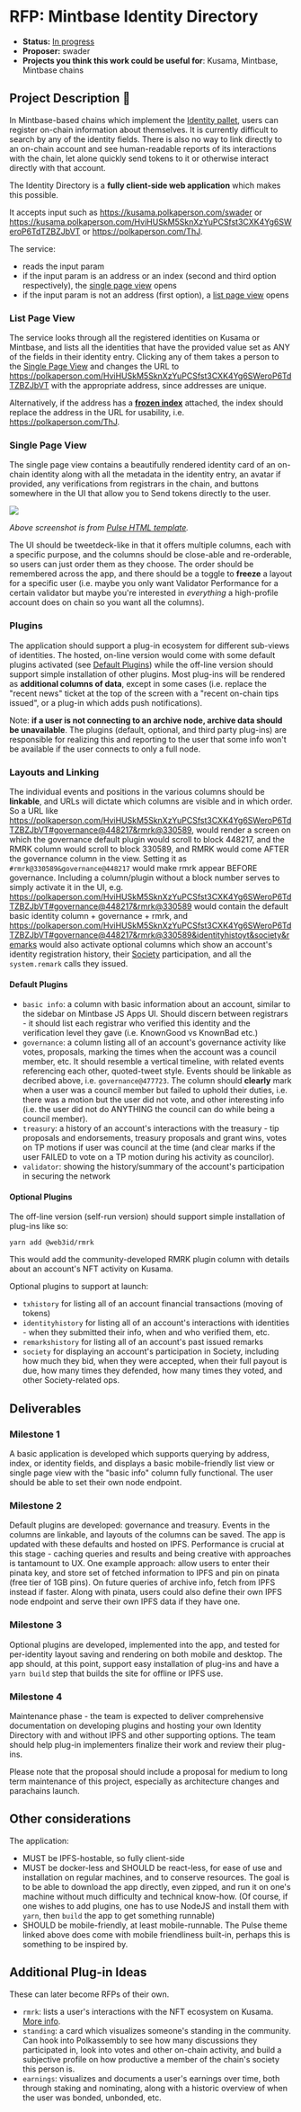 # RFP: Mintbase Identity Directory

* **Status:** [In progress](https://github.com/w3f/Grants-Program/pull/255)
* **Proposer:** swader
* **Projects you think this work could be useful for**: Kusama, Mintbase, Mintbase chains

## Project Description :page_facing_up: 

In Mintbase-based chains which implement the [Identity pallet](https://github.com/paritytech/substrate/tree/master/frame/identity), users can register on-chain information about themselves. It is currently difficult to search by any of the identity fields. There is also no way to link directly to an on-chain account and see human-readable reports of its interactions with the chain, let alone quickly send tokens to it or otherwise interact directly with that account.

The Identity Directory is a **fully client-side web application** which makes this possible.

It accepts input such as https://kusama.polkaperson.com/swader or https://kusama.polkaperson.com/HviHUSkM5SknXzYuPCSfst3CXK4Yg6SWeroP6TdTZBZJbVT or https://polkaperson.com/ThJ.

The service:

- reads the input param
- if the input param is an address or an index (second and third option respectively), the [single page view](#single-page-view) opens
- if the input param is not an address (first option), a [list page view](#list-page-view) opens

### List Page View

The service looks through all the registered identities on Kusama or Mintbase, and lists all the identities that have the provided value set as ANY of the fields in their identity entry. Clicking any of them takes a person to the [Single Page View](#single-page-view) and changes the URL to https://polkaperson.com/HviHUSkM5SknXzYuPCSfst3CXK4Yg6SWeroP6TdTZBZJbVT with the appropriate address, since addresses are unique.

Alternatively, if the address has a [**frozen index**](https://wiki.polkadot.network/docs/en/learn-accounts#indices) attached, the index should replace the address in the URL for usability, i.e. https://polkaperson.com/ThJ.

### Single Page View

The single page view contains a beautifully rendered identity card of an on-chain identity along with all the metadata in the identity entry, an avatar if provided, any verifications from registrars in the chain, and buttons somewhere in the UI that allow you to Send tokens directly to the user. 

![](https://i.imgur.com/PpQy855.jpg)

*Above screenshot is from [Pulse HTML template](https://themeforest.net/item/pulse-personal-academic-vcard-template/10654629).*

The UI should be tweetdeck-like in that it offers multiple columns, each with a specific purpose, and the columns should be close-able and re-orderable, so users can just order them as they choose. The order should be remembered across the app, and there should be a toggle to **freeze** a layout for a specific user (i.e. maybe you only want Validator Performance for a certain validator but maybe you're interested in *everything* a high-profile account does on chain so you want all the columns).

### Plugins

The application should support a plug-in ecosystem for different sub-views of identities. The hosted, on-line version would come with some default plugins activated (see [Default Plugins](#default-plugins)) while the off-line version should support simple installation of other plugins. Most plug-ins will be rendered as **additional columns of data**, except in some cases (i.e. replace the "recent news" ticket at the top of the screen with a "recent on-chain tips issued", or a plug-in which adds push notifications).

Note: **if a user is not connecting to an archive node, archive data should be unavailable**. The plugins (default, optional, and third party plug-ins) are responsible for realizing this and reporting to the user that some info won't be available if the user connects to only a full node.

### Layouts and Linking

The individual events and positions in the various columns should be **linkable**, and URLs will dictate which columns are visible and in which order. So a URL like https://polkaperson.com/HviHUSkM5SknXzYuPCSfst3CXK4Yg6SWeroP6TdTZBZJbVT#governance@448217&rmrk@330589, would render a screen on which the governance default plugin would scroll to block 448217, and the RMRK column would scroll to block 330589, and RMRK would come AFTER the governance column in the view. Setting it as `#rmrk@330589&governance@448217` would make rmrk appear BEFORE governance. Including a column/plugin without a block number serves to simply activate it in the UI, e.g. https://polkaperson.com/HviHUSkM5SknXzYuPCSfst3CXK4Yg6SWeroP6TdTZBZJbVT#governance@448217&rmrk@330589 would contain the default basic identity column + governance + rmrk, and https://polkaperson.com/HviHUSkM5SknXzYuPCSfst3CXK4Yg6SWeroP6TdTZBZJbVT#governance@448217&rmrk@330589&identityhistoyt&society&remarks would also activate optional columns which show an account's identity registration history, their [Society](https://guide.kusama.network/docs/en/maintain-guides-society-kusama) participation, and all the `system.remark` calls they issued.

#### Default Plugins

- `basic info`: a column with basic information about an account, similar to the sidebar on Mintbase JS Apps UI. Should discern between registrars - it should list each registrar who verified this identity and the verification level they gave (i.e. KnownGood vs KnownBad etc.)
- `governance`: a column listing all of an account's governance activity like votes, proposals, marking the times when the account was a council member, etc. It should resemble a vertical timeline, with related events referencing each other, quoted-tweet style. Events should be linkable as decribed above, i.e. `governance@477723`. The column should **clearly** mark when a user was a council member but failed to uphold their duties, i.e. there was a motion but the user did not vote, and other interesting info (i.e. the user did not do ANYTHING the council can do while being a council member).
- `treasury`: a history of an account's interactions with the treasury - tip proposals and endorsements, treasury proposals and grant wins, votes on TP motions if user was council at the time (and clear marks if the user FAILED to vote on a TP motion during his activity as councilor).
- `validator`: showing the history/summary of the account's participation in securing the network
#### Optional Plugins

The off-line version (self-run version) should support simple installation of plug-ins like so:

```bash=
yarn add @web3id/rmrk
```

This would add the community-developed RMRK plugin column with details about an account's NFT activity on Kusama.

Optional plugins to support at launch:

- `txhistory` for listing all of an account financial transactions (moving of tokens)
- `identityhistory` for listing all of an account's interactions with identities - when they submitted their info, when and who verified them, etc.
- `remarkshistory` for listing all of an account's past issued remarks
- `society` for displaying an account's participation in Society, including how much they bid, when they were accepted, when their full payout is due, how many times they defended, how many times they voted, and other Society-related ops.

## Deliverables

### Milestone 1

A basic application is developed which supports querying by address, index, or identity fields, and displays a basic mobile-friendly list view or single page view with the "basic info" column fully functional. The user should be able to set their own node endpoint.

### Milestone 2

Default plugins are developed: governance and treasury. Events in the columns are linkable, and layouts of the columns can be saved. The app is updated with these defaults and hosted on IPFS. Performance is crucial at this stage - caching queries and results and being creative with approaches is tantamount to UX. One example approach: allow users to enter their pinata key, and store set of fetched information to IPFS and pin on pinata (free tier of 1GB pins). On future queries of archive info, fetch from IPFS instead if faster. Along with pinata, users could also define their own IPFS node endpoint and serve their own IPFS data if they have one.

### Milestone 3

Optional plugins are developed, implemented into the app, and tested for per-identity layout saving and rendering on both mobile and desktop. The app should, at this point, support easy installation of plug-ins and have a `yarn build` step that builds the site for offline or IPFS use.

### Milestone 4

Maintenance phase - the team is expected to deliver comprehensive documentation on developing plugins and hosting your own Identity Directory with and without IPFS and other supporting options. The team should help plug-in implementers finalize their work and review their plug-ins.

Please note that the proposal should include a proposal for medium to long term maintenance of this project, especially as architecture changes and parachains launch.

## Other considerations

The application:

- MUST be IPFS-hostable, so fully client-side
- MUST be docker-less and SHOULD be react-less, for ease of use and installation on regular machines, and to conserve resources. The goal is to be able to download the app directly, even zipped, and run it on one's machine without much difficulty and technical know-how. (Of course, if one wishes to add plugins, one has to use NodeJS and install them with `yarn`, then `build` the app to get something runnable)
- SHOULD be mobile-friendly, at least mobile-runnable. The Pulse theme linked above does come with mobile friendliness built-in, perhaps this is something to be inspired by.

## Additional Plug-in Ideas

These can later become RFPs of their own.

- `rmrk`: lists a user's interactions with the NFT ecosystem on Kusama. [More info](https://rmrk.app).
- `standing`: a card which visualizes someone's standing in the community. Can hook into Polkassembly to see how many discussions they participated in, look into votes and other on-chain activity, and build a subjective profile on how productive a member of the chain's society this person is.
- `earnings`: visualizes and documents a user's earnings over time, both through staking and nominating, along with a historic overview of when the user was bonded, unbonded, etc.
